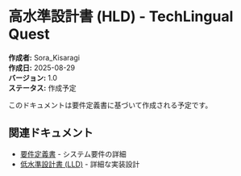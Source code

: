 # 高水準設計書 (HLD) - TechLingual Quest

**作成者:** Sora_Kisaragi  
**作成日:** 2025-08-29  
**バージョン:** 1.0  
**ステータス:** 作成予定 

このドキュメントは要件定義書に基づいて作成される予定です。

## 関連ドキュメント

- [要件定義書](../requirements/requirements.md) - システム要件の詳細
- [低水準設計書 (LLD)](LLD.md) - 詳細な実装設計